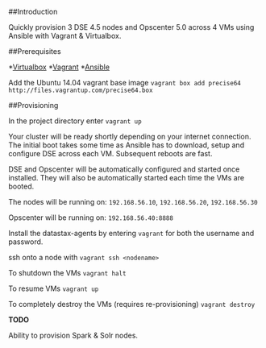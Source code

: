 ##Introduction

Quickly provision 3 DSE 4.5 nodes and Opscenter 5.0 across 4 VMs using Ansible with Vagrant & Virtualbox.

##Prerequisites

*[Virtualbox](https://www.virtualbox.org/)
*[Vagrant](https://www.vagrantup.com/downloads)
*[Ansible](http://docs.ansible.com/intro_installation.html)

Add the Ubuntu 14.04 vagrant base image ```vagrant box add precise64 http://files.vagrantup.com/precise64.box```

##Provisioning

In the project directory enter ```vagrant up```

Your cluster will be ready shortly depending on your internet connection. The initial boot takes some time as Ansible has to download, setup and configure DSE across each VM. Subsequent reboots are fast.

DSE and Opscenter will be automatically configured and started once installed. They will also be automatically started each time the VMs are booted.

The nodes will be running on: ```192.168.56.10```, ```192.168.56.20```, ```192.168.56.30```

Opscenter will be running on: ```192.168.56.40:8888```

Install the datastax-agents by entering ```vagrant``` for both the username and password.

ssh onto a node with ```vagrant ssh <nodename>```

To shutdown the VMs ```vagrant halt```

To resume VMs ```vagrant up```

To completely destroy the VMs (requires re-provisioning) ```vagrant destroy```

**TODO**

Ability to provision Spark & Solr nodes.
